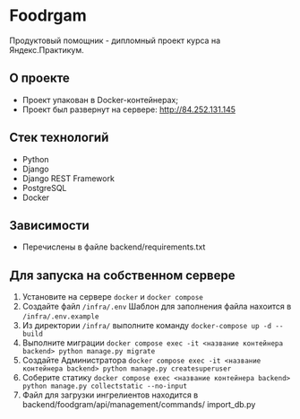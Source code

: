 # Foodrgam

 Продуктовый помощник - дипломный проект курса на Яндекс.Практикум.

## О проекте 

- Проект упакован в Docker-контейнерах;
- Проект был развернут на сервере: <http://84.252.131.145>
  
## Стек технологий
- Python
- Django
- Django REST Framework
- PostgreSQL
- Docker

## Зависимости
- Перечислены в файле backend/requirements.txt


## Для запуска на собственном сервере

1. Установите на сервере `docker` и `docker compose`
2. Создайте файл `/infra/.env` Шаблон для заполнения файла нахоится в `/infra/.env.example`
3. Из директории `/infra/` выполните команду `docker-compose up -d --build`
5. Выполните миграции `docker compose exec -it <название контейнера backend> python manage.py migrate`
6. Создайте Администратора `docker compose exec -it <название контейнера backend> python manage.py createsuperuser`
7. Соберите статику `docker compose exec <название контейнера backend> python manage.py collectstatic --no-input`
8. Файл для загрузки ингрелиентов находится в backend/foodgram/api/management/commands/ import_db.py 